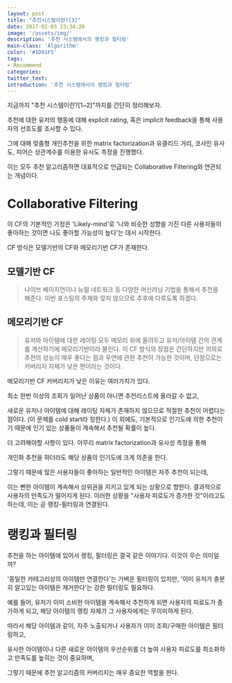 ```yaml
---
layout: post
title: "추천시스템이란?[3]"
date: 2017-02-03 23:34:26
image: '/assets/img/'
description: '추천 시스템에서의 랭킹과 필터링'
main-class: 'Algorithm'
color: '#1D91F5'
tags:
- Recommend
categories:
twitter_text:
introduction: '추천 시스템에서의 랭킹과 필터링'
---
```


지금까지 "추천 시스템이란?[1~2]"까지를 간단히 정리해보자.

추천에 대한 유저의 행동에 대해 explicit rating, 혹은 implicit feedback을 통해 사용자의 선호도를 조사할 수 있다.

그에 대해 맞춤형 개인추천을 위한 matrix factorization과 유클리드 거리, 코사인 유사도, 피어슨 상관계수를 이용한 유사도 측정을 진행했다.

이는 모두 추천 알고리즘하면 대표적으로 언급되는 Collaborative Filtering와 연관되는 개념이다.



Collaborative Filtering
===

이 CF의 기본적인 가정은 'Likely-mind'로 '나와 비슷한 성향을 가진 다른 사용자들이 좋아하는 것이면 나도 좋아할 가능성이 높다'는 데서 시작한다. 

CF 방식은 모델기반의 CF와 메모리기반 CF가 존재한다.

모델기반 CF
---
>나이브 베이지언이나 뉴럴 네트워크 등 다양한 머신러닝 기법을 통해서 추천을 해준다. 이번 포스팅의 주제와 맞지 않으므로 추후에 다루도록 하겠다.

메모리기반 CF
---
>유저와 아이템에 대한 레이팅 모두 메모리 위에 올려두고 유저/아이템 간의 관계를 계산하기에 메모리기반이라 불린다. 이 CF 방식의 장점은 간단하지만 의외로 추천의 성능이 매우 좋다는 점과 우연에 관한 추천이 가능한 것이며, 단점으로는 커버리지 자체가 낮은 편이라는 것이다.

메모리기반 CF 커버리지가 낮은 이유는 여러가지가 있다.

최소 한번 이상의 조회가 일어난 상품이 아니면 추천리스트에 올라갈 수 없고, 

새로운 유저나 아이템에 대해 레이팅 자체가 존재하지 않으므로 적절한 추천이 어렵다는 점이다. (이 문제를 cold start라 칭한다.)
이 외에도, 기본적으로 인기도에 의한 추천이기 때문에 인기 있는 상품들이 계속해서 추천될 확률이 높다.



더 고려해야할 사항이 있다. 아무리 matrix factorization과 유사성 측정을 통해 

개인화 추천을 하더라도 해당 상품의 인기도에 크게 의존을 한다.

그렇기 때문에 많은 사용자들이 좋아하는 일반적인 아이템은 자주 추천이 되는데,

이는 뻔한 아이템이 계속해서 상위권을 지키고 있게 되는 상황으로 향한다. 결과적으로 사용자의 만족도가 떨어지게 된다.
이러한 상황을 "사용자 피로도가 증가한 것"이라고도 하는데, 이는 곧 랭킹-필터링과 연결된다.




랭킹과 필터링
===

추천을 하는 아이템에 있어서 랭킹, 필터링은 결국 같은 이야기다. 이것이 무슨 의미일까?

'동일한 카테고리상의 아이템만 연결한다'는 가벼운 필터링이 있지만, '이미 유저가 충분히 알고있는 아이템은 제거한다'는 강한 필터링도 필요하다.

예를 들어, 유저가 이미 소비한 아이템을 계속해서 추천하게 되면 사용자의 피로도가 증가하게 되고, 해당 아이템의 랭킹 자체가 그 사용자에게는 무의미하게 된다.

따라서 해당 아이템과 같이, 자주 노출되거나 사용자가 이미 조회/구매한 아이템은 필터링하고, 

유사한 아이템이나 다른 새로운 아이템의 우선순위를 더 높여 사용자 피로도를 최소화하고 만족도를 높히는 것이 중요하며,

그렇기 때문에 추천 알고리즘의 커버리지는 매우 중요한 역할을 한다.
